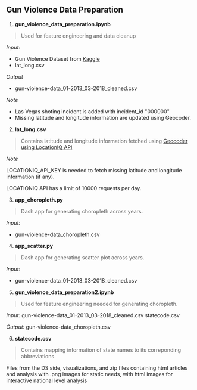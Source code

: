 
## Gun Violence Data Preparation

1. **gun_violence_data_preparation.ipynb**

> Used for feature engineering and data cleanup

_Input:_
* Gun Violence Dataset from [Kaggle](https://www.kaggle.com/jameslko/gun-violence-data) 
* lat_long.csv 

_Output_
* gun-violence-data_01-2013_03-2018_cleaned.csv

_Note_
* Las Vegas shoting incident is added with incident_id "000000"
* Missing latitude and longitude information are updated using Geocoder.

2. **lat_long.csv**

> Contains latitude and longitude information fetched using [Geocoder using LocationIQ API](https://geocoder.readthedocs.io/providers/LocationIQ.html)

_Note_

LOCATIONIQ_API_KEY is needed to fetch missing latitude and longitude information (if any). 

LOCATIONIQ API has a limit of 10000 requests per day.

3. **app_choropleth.py**

> Dash app for generating choropleth across years.

_Input:_
* gun-violence-data_choropleth.csv

4. **app_scatter.py**

> Dash app for generating scatter plot across years.

_Input:_
* gun-violence-data_01-2013_03-2018_cleaned.csv

5. **gun_violence_data_preparation2.ipynb**

> Used for feature engineering needed for generating choropleth.

_Input:_
gun-violence-data_01-2013_03-2018_cleaned.csv
statecode.csv

_Output:_
gun-violence-data_choropleth.csv

6. **statecode.csv**

> Contains mapping information of state names to its correponding abbreviations.

Files from the DS side, visualizations, and zip files containing html articles and analysis with .png images
for static needs, with html images for interactive national level analysis

